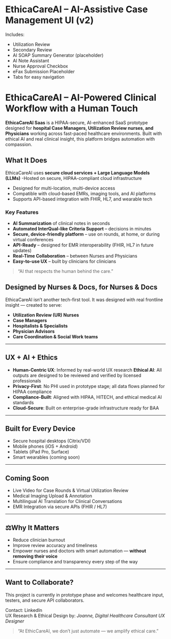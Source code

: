# EthicaCareAI – AI-Assistive Case Management UI (v2)

Includes:
- Utilization Review
- Secondary Review
- AI SOAP Summary Generator (placeholder)
-  AI Note Assistant
- Nurse Approval Checkbox
- eFax Submission Placeholder
- Tabs for easy navigation

# EthicaCareAI – AI-Powered Clinical Workflow with a Human Touch

**EthicaCareAI Saas** is a HIPAA-secure, AI-enhanced SaaS prototype designed for 
**hospital Case Managers, Utilization Review nurses, and Physicians**
working across fast-paced healthcare environments. 
Built with ethical AI and real clinical insight, 
this platform bridges automation with compassion.

## What It Does

 EthicaCareAI  uses **secure cloud services + Large Language Models (LLMs)** 
-Hosted on secure, HIPAA-compliant cloud infrastructure
- Designed for multi-location, multi-device access
- Compatible with cloud-based EMRs, imaging tools, and AI platforms
- Supports API-based integration with FHIR, HL7, and wearable tech

### Key Features

- **AI Summarization** of clinical notes in seconds
- **Automated InterQual-like Criteria Support** – decisions in minutes
- **Secure, device-friendly platform** – use on rounds, at home, or during virtual conferences
- **API-Ready** – designed for EMR interoperability (FHIR, HL7 in future updates)
- **Real-Time Collaboration** – between Nurses and Physicians
- **Easy-to-use UX** – built by clinicians for clinicians

> “AI that respects the human behind the care.”


## Designed by Nurses & Docs, for Nurses & Docs

 EthicaCareAI isn’t another tech-first tool. It was designed with real frontline insight — created to serve:
- **Utilization Review (UR) Nurses**
- **Case Managers**
- **Hospitalists & Specialists**
- **Physician Advisors**
- **Care Coordination & Social Work teams**

---

## UX + AI + Ethics

- **Human-Centric UX**: Informed by real-world UX research
 **Ethical AI**: All outputs are designed to be reviewed and verified by licensed professionals
-   **Privacy-First**: No PHI used in prototype stage; all data flows planned for HIPAA compliance
- **Compliance-Built**: Aligned with HIPAA, HITECH, and ethical medical AI standards
- **Cloud-Secure**: Built on enterprise-grade infrastructure ready for BAA

---

## Built for Every Device
- Secure hospital desktops (Citrix/VDI)
- Mobile phones (iOS + Android)
- Tablets (iPad Pro, Surface)
- Smart wearables (coming soon)

---

## Coming Soon
- Live Video for Case Rounds & Virtual Utilization Review
- Medical Imaging Upload & Annotation
- Multilingual AI Translation for Clinical Conversations
- EMR Integration via secure APIs (FHIR / HL7)

---

## ⚖Why It Matters

- Reduce clinician burnout
- Improve review accuracy and timeliness
- Empower nurses and doctors with smart automation — **without removing their voice**
- Ensure compliance and transparency every step of the way

---

## Want to Collaborate?

This project is currently in prototype phase and welcomes healthcare input, testers, and secure API collaborators.

 Contact: LinkedIn   
UX Research & Ethical Design by: *Joanne, Digital Healthcare Consultant UX Designer*

> “At EthicCareAI, we don’t just automate — we amplify ethical care.”


